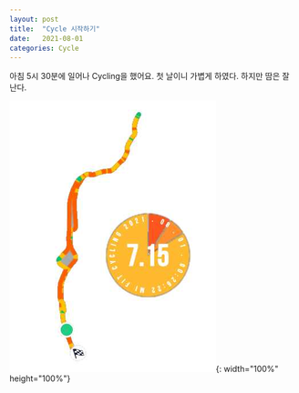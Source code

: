```yaml
---
layout: post
title:  "Cycle 시작하기"
date:   2021-08-01
categories: Cycle
---
```

아침 5시 30분에 일어나 Cycling을 했어요. 첫 날이니 가볍게 하였다. 하지만 땀은 잘 난다.

![cycling7.15km](../assets/src/cycle/cycling0801.jpg){: width="100%" height="100%"}






